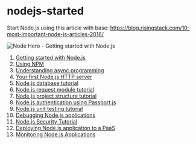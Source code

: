 # nodejs-started

Start Node.js using this article with base:
https://blog.risingstack.com/10-most-important-node-js-articles-2016/
<p><img src="https://blog-assets.risingstack.com/2016/12/node-hero-getting-started-with-node-js.png" alt="Node Hero - Getting started with Node.js"></p>
<ol>
<li><a href="https://blog.risingstack.com/node-hero-tutorial-getting-started-with-node-js/">Getting started with Node.js</a> </li>
<li><a href="https://blog.risingstack.com/node-hero-npm-tutorial/">Using NPM</a> </li>
<li><a href="https://blog.risingstack.com/node-hero-async-programming-in-node-js/">Understanding async programming</a> </li>
<li><a href="https://blog.risingstack.com/your-first-node-js-http-server/">Your first Node.js HTTP server</a> </li>
<li><a href="https://blog.risingstack.com/node-js-database-tutorial/">Node.js database tutorial</a> </li>
<li><a href="https://blog.risingstack.com/node-hero-node-js-request-module-tutorial/">Node.js request module tutorial</a> </li>
<li><a href="https://blog.risingstack.com/node-hero-node-js-project-structure-tutorial/">Node.js project structure tutorial</a> </li>
<li><a href="https://blog.risingstack.com/node-hero-node-js-authentication-passport-js/">Node.js authentication using Passport.js</a> </li>
<li><a href="https://blog.risingstack.com/node-hero-node-js-unit-testing-tutorial/">Node.js unit testing tutorial</a> </li>
<li><a href="https://blog.risingstack.com/node-hero-node-js-debugging-tutorial/">Debugging Node.js applications</a> </li>
<li><a href="https://blog.risingstack.com/node-hero-node-js-security-tutorial/">Node.js Security Tutorial</a> </li>
<li><a href="https://blog.risingstack.com/node-hero-deploy-node-js-heroku-docker/">Deploying Node.js application to a PaaS</a> </li>
<li><a href="https://blog.risingstack.com/node-hero-monitoring-node-js-applications/">Monitoring Node.js Applications</a></li>
</ol>

